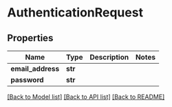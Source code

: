 # AuthenticationRequest

## Properties
Name | Type | Description | Notes
------------ | ------------- | ------------- | -------------
**email_address** | **str** |  | 
**password** | **str** |  | 

[[Back to Model list]](../README.md#documentation-for-models) [[Back to API list]](../README.md#documentation-for-api-endpoints) [[Back to README]](../README.md)

